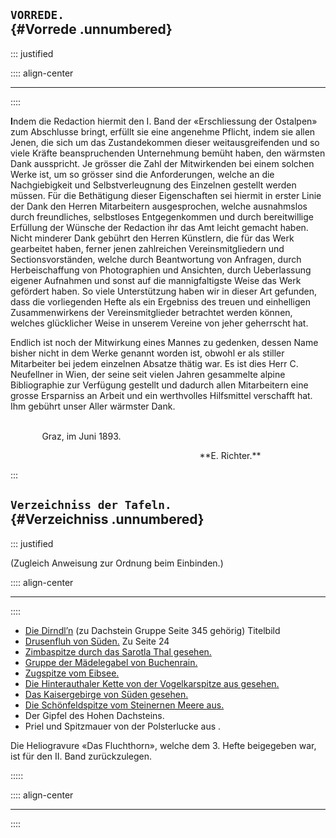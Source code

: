 ﻿## **`VORREDE.`**<br /> {#Vorrede .unnumbered}

::: justified

:::: align-center
****
::::

**I**ndem die Redaction hiermit den I. Band der «Erschliessung der Ostalpen» zum
Abschlusse bringt, erfüllt sie eine angenehme Pflicht, indem sie allen Jenen, die sich
um das Zustandekommen dieser weitausgreifenden und so viele Kräfte beanspruchenden
Unternehmung bemüht haben, den wärmsten Dank ausspricht. Je grösser die
Zahl der Mitwirkenden bei einem solchen Werke ist, um so grösser sind die Anforderungen,
welche an die Nachgiebigkeit und Selbstverleugnung des Einzelnen
gestellt werden müssen. Für die Bethätigung dieser Eigenschaften sei hiermit in
erster Linie der Dank den Herren Mitarbeitern ausgesprochen, welche ausnahmslos
durch freundliches, selbstloses Entgegenkommen und durch bereitwillige Erfüllung
der Wünsche der Redaction ihr das Amt leicht gemacht haben. Nicht minderer
Dank gebührt den Herren Künstlern, die für das Werk gearbeitet haben, ferner
jenen zahlreichen Vereinsmitgliedern und Sectionsvorständen, welche durch Beantwortung
von Anfragen, durch Herbeischaffung von Photographien und Ansichten,
durch Ueberlassung eigener Aufnahmen und sonst auf die mannigfaltigste Weise
das Werk gefördert haben. So viele Unterstützung haben wir in dieser Art gefunden,
dass die vorliegenden Hefte als ein Ergebniss des treuen und einhelligen Zusammenwirkens
der Vereinsmitglieder betrachtet werden können, welches glücklicher Weise
in unserem Vereine von jeher geherrscht hat.

Endlich ist noch der Mitwirkung eines Mannes zu gedenken, dessen Name
bisher nicht in dem Werke genannt worden ist, obwohl er als stiller Mitarbeiter bei
jedem einzelnen Absatze thätig war. Es ist dies Herr C. Neufellner in Wien,
der seine seit vielen Jahren gesammelte alpine Bibliographie zur Verfügung gestellt
und dadurch allen Mitarbeitern eine grosse Ersparniss an Arbeit und ein werthvolles
Hilfsmittel verschafft hat. Ihm gebührt unser Aller wärmster Dank.<br /><br />

<p style="text-indent:10%;">Graz, im Juni 1893.</p>
<p style="text-indent:60%;">**E. Richter.**</p>

:::

## **`Verzeichniss der Tafeln.`**<br /> {#Verzeichniss .unnumbered}

::: justified

(Zugleich Anweisung zur Ordnung beim Einbinden.)

:::: align-center
****
::::

* [Die Dirndl’n](ch001.xhtml#b000)  (zu Dachstein Gruppe Seite 345 gehörig)  Titelbild
* [Drusenfluh von Süden.](ch004.xhtml#b025)  Zu Seite 24
* [Zimbaspitze durch das Sarotla Thal gesehen.](ch004.xhtml#b025)
* [Gruppe der Mädelegabel von Buchenrain.](ch005.xhtml#b056)
* [Zugspitze vom Eibsee.](ch007.xhtml#b128)
* [Die Hinterauthaler Kette von der Vogelkarspitze aus gesehen.](ch010.xhtml#b200)
* [Das Kaisergebirge von Süden gesehen.](ch013.xhtml#b249)
* [Die Schönfeldspitze vom Steinernen Meere aus.](ch014.xhtml#b278)
* Der Gipfel des Hohen Dachsteins.
* Priel und Spitzmauer von der Polsterlucke aus .

Die Heliogravure «Das Fluchthorn», welche dem 3. Hefte beigegeben war, ist für den
II. Band zurückzulegen.

:::::

:::: align-center
****
::::
